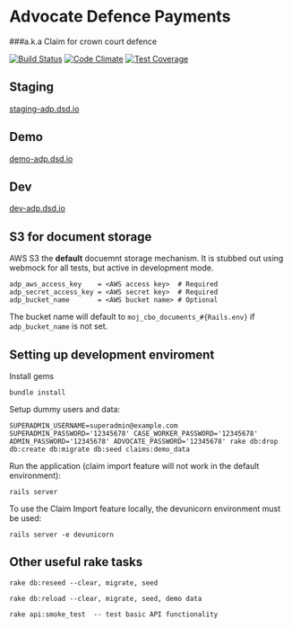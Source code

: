 # Advocate Defence Payments
###a.k.a Claim for crown court defence

[![Build Status](https://travis-ci.org/ministryofjustice/advocate-defence-payments.svg)](https://travis-ci.org/ministryofjustice/advocate-defence-payments)
[![Code Climate](https://codeclimate.com/github/ministryofjustice/crime-billing-online/badges/gpa.svg)](https://codeclimate.com/github/ministryofjustice/crime-billing-online)
[![Test Coverage](https://codeclimate.com/github/ministryofjustice/crime-billing-online/badges/coverage.svg)](https://codeclimate.com/github/ministryofjustice/crime-billing-online)

## Staging
[staging-adp.dsd.io](https://staging-adp.dsd.io)

## Demo
[demo-adp.dsd.io](https://demo-adp.dsd.io)

## Dev
[dev-adp.dsd.io](http://dev-adp.dsd.io)

## S3 for document storage

AWS S3 the **default** docuemnt storage mechanism. It is stubbed out
using webmock for all tests, but active in development mode.

```
adp_aws_access_key    = <AWS access key>  # Required
adp_secret_access_key = <AWS secret key>  # Required
adp_bucket_name       = <AWS bucket name> # Optional
```

The bucket name will default to `moj_cbo_documents_#{Rails.env}` if
`adp_bucket_name` is not set.

## Setting up development enviroment

Install gems

```
bundle install
```

Setup dummy users and data:

```
SUPERADMIN_USERNAME=superadmin@example.com SUPERADMIN_PASSWORD='12345678' CASE_WORKER_PASSWORD='12345678' ADMIN_PASSWORD='12345678' ADVOCATE_PASSWORD='12345678' rake db:drop db:create db:migrate db:seed claims:demo_data
```

Run the application (claim import feature will not work in the default environment):

```
rails server
```

To use the Claim Import feature locally, the devunicorn environment must be used:

```
rails server -e devunicorn
```


## Other useful rake tasks

```
rake db:reseed --clear, migrate, seed
```

```
rake db:reload --clear, migrate, seed, demo data
```

```
rake api:smoke_test  -- test basic API functionality
```

